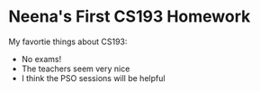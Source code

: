 # Neena's First CS193 Homework

My favortie things about CS193:

- No exams!
- The teachers seem very nice
- I think the PSO sessions will be helpful


